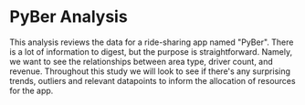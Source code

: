 # PyBer Analysis

This analysis reviews the data for a ride-sharing app named "PyBer". There is a lot of information to digest, but the purpose is straightforward. Namely, we want to see the relationships between area type, driver count, and revenue. Throughout this study we will look to see if there's any surprising trends, outliers and relevant datapoints to inform the allocation of resources for the app. 

